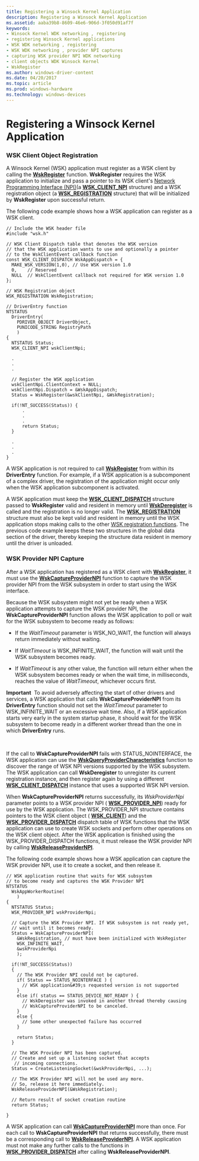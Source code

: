 ```yaml
---
title: Registering a Winsock Kernel Application
description: Registering a Winsock Kernel Application
ms.assetid: aaba39b8-8609-46e6-906d-3f050d91af7f
keywords:
- Winsock Kernel WDK networking , registering
- registering Winsock Kernel applications
- WSK WDK networking , registering
- WSK WDK networking , provider NPI captures
- capturing WSK provider NPI WDK networking
- client objects WDK Winsock Kernel
- WskRegister
ms.author: windows-driver-content
ms.date: 04/20/2017
ms.topic: article
ms.prod: windows-hardware
ms.technology: windows-devices
---
```


# Registering a Winsock Kernel Application


### WSK Client Object Registration

A Winsock Kernel (WSK) application must register as a WSK client by calling the [**WskRegister**](https://msdn.microsoft.com/library/windows/hardware/ff571143) function. **WskRegister** requires the WSK application to initialize and pass a pointer to its WSK client's [Network Programming Interface (NPI)](network-programming-interface.md)(a [**WSK\_CLIENT\_NPI**](https://msdn.microsoft.com/library/windows/hardware/ff571163) structure) and a WSK registration object (a [**WSK\_REGISTRATION**](https://msdn.microsoft.com/library/windows/hardware/ff571178) structure) that will be initialized by **WskRegister** upon successful return.

The following code example shows how a WSK application can register as a WSK client.

```
// Include the WSK header file
#include "wsk.h"

// WSK Client Dispatch table that denotes the WSK version
// that the WSK application wants to use and optionally a pointer
// to the WskClientEvent callback function
const WSK_CLIENT_DISPATCH WskAppDispatch = {
  MAKE_WSK_VERSION(1,0), // Use WSK version 1.0
  0,    // Reserved
  NULL  // WskClientEvent callback not required for WSK version 1.0
};

// WSK Registration object
WSK_REGISTRATION WskRegistration;

// DriverEntry function
NTSTATUS
  DriverEntry(
    PDRIVER_OBJECT DriverObject,
    PUNICODE_STRING RegistryPath
    )
{
  NTSTATUS Status;
  WSK_CLIENT_NPI wskClientNpi;

  .
  . 
  .

  // Register the WSK application
  wskClientNpi.ClientContext = NULL;
  wskClientNpi.Dispatch = &WskAppDispatch;
  Status = WskRegister(&wskClientNpi, &WskRegistration);

  if(!NT_SUCCESS(Status)) {
      .
      .
      .
      return Status;
  }

  .
  . 
  .
}
```

A WSK application is not required to call [**WskRegister**](https://msdn.microsoft.com/library/windows/hardware/ff571143) from within its **DriverEntry** function. For example, if a WSK application is a subcomponent of a complex driver, the registration of the application might occur only when the WSK application subcomponent is activated.

A WSK application must keep the [**WSK\_CLIENT\_DISPATCH**](https://msdn.microsoft.com/library/windows/hardware/ff571159) structure passed to **WskRegister** valid and resident in memory until [**WskDeregister**](https://msdn.microsoft.com/library/windows/hardware/ff571128) is called and the registration is no longer valid. The [**WSK\_REGISTRATION**](https://msdn.microsoft.com/library/windows/hardware/ff571178) structure must also be kept valid and resident in memory until the WSK application stops making calls to the other [WSK registration functions](https://msdn.microsoft.com/library/windows/hardware/ff571179). The previous code example keeps these two structures in the global data section of the driver, thereby keeping the structure data resident in memory until the driver is unloaded.

### WSK Provider NPI Capture

After a WSK application has registered as a WSK client with [**WskRegister**](https://msdn.microsoft.com/library/windows/hardware/ff571143), it must use the [**WskCaptureProviderNPI**](https://msdn.microsoft.com/library/windows/hardware/ff571122) function to capture the WSK provider NPI from the WSK subsystem in order to start using the WSK interface.

Because the WSK subsystem might not yet be ready when a WSK application attempts to capture the WSK provider NPI, the **WskCaptureProviderNPI** function allows the WSK application to poll or wait for the WSK subsystem to become ready as follows:

-   If the *WaitTimeout* parameter is WSK\_NO\_WAIT, the function will always return immediately without waiting.

-   If *WaitTimeout* is WSK\_INFINITE\_WAIT, the function will wait until the WSK subsystem becomes ready.

-   If *WaitTimeout* is any other value, the function will return either when the WSK subsystem becomes ready or when the wait time, in milliseconds, reaches the value of *WaitTimeout*, whichever occurs first.

**Important**  To avoid adversely affecting the start of other drivers and services, a WSK application that calls **WskCaptureProviderNPI** from its **DriverEntry** function should not set the *WaitTimeout* parameter to WSK\_INFINITE\_WAIT or an excessive wait time. Also, if a WSK application starts very early in the system startup phase, it should wait for the WSK subsystem to become ready in a different worker thread than the one in which **DriverEntry** runs.

 

If the call to **WskCaptureProviderNPI** fails with STATUS\_NOINTERFACE, the WSK application can use the [**WskQueryProviderCharacteristics**](https://msdn.microsoft.com/library/windows/hardware/ff571138) function to discover the range of WSK NPI versions supported by the WSK subsystem. The WSK application can call **WskDeregister** to unregister its current registration instance, and then register again by using a different [**WSK\_CLIENT\_DISPATCH**](https://msdn.microsoft.com/library/windows/hardware/ff571159) instance that uses a supported WSK NPI version.

When **WskCaptureProviderNPI** returns successfully, its *WskProviderNpi* parameter points to a WSK provider NPI ( [**WSK\_PROVIDER\_NPI**](https://msdn.microsoft.com/library/windows/hardware/ff571177)) ready for use by the WSK application. The WSK\_PROVIDER\_NPI structure contains pointers to the WSK client object ( [**WSK\_CLIENT**](https://msdn.microsoft.com/library/windows/hardware/ff571155)) and the [**WSK\_PROVIDER\_DISPATCH**](https://msdn.microsoft.com/library/windows/hardware/ff571175) dispatch table of WSK functions that the WSK application can use to create WSK sockets and perform other operations on the WSK client object. After the WSK application is finished using the WSK\_PROVIDER\_DISPATCH functions, it must release the WSK provider NPI by calling [**WskReleaseProviderNPI**](https://msdn.microsoft.com/library/windows/hardware/ff571145).

The following code example shows how a WSK application can capture the WSK provider NPI, use it to create a socket, and then release it.

```
// WSK application routine that waits for WSK subsystem
// to become ready and captures the WSK Provider NPI
NTSTATUS
  WskAppWorkerRoutine(
    )
{
  NTSTATUS Status;
  WSK_PROVIDER_NPI wskProviderNpi;
 
  // Capture the WSK Provider NPI. If WSK subsystem is not ready yet,
  // wait until it becomes ready.
  Status = WskCaptureProviderNPI(
    &WskRegistration, // must have been initialized with WskRegister
    WSK_INFINITE_WAIT,
    &wskProviderNpi
    );

  if(!NT_SUCCESS(Status))
  {
    // The WSK Provider NPI could not be captured.
    if( Status == STATUS_NOINTERFACE ) {
      // WSK application&#39;s requested version is not supported
    }
    else if( status == STATUS_DEVICE_NOT_READY ) {
      // WskDeregister was invoked in another thread thereby causing
      // WskCaptureProviderNPI to be canceled.
    } 
    else {
      // Some other unexpected failure has occurred
    }

    return Status;
  }

  // The WSK Provider NPI has been captured.
  // Create and set up a listening socket that accepts
   // incoming connections.
  Status = CreateListeningSocket(&wskProviderNpi, ...);

  // The WSK Provider NPI will not be used any more.
  // So, release it here immediately.
  WskReleaseProviderNPI(&WskRegistration);

  // Return result of socket creation routine
  return Status;

}
```

A WSK application can call [**WskCaptureProviderNPI**](https://msdn.microsoft.com/library/windows/hardware/ff571122) more than once. For each call to **WskCaptureProviderNPI** that returns successfully, there must be a corresponding call to [**WskReleaseProviderNPI**](https://msdn.microsoft.com/library/windows/hardware/ff571145). A WSK application must not make any further calls to the functions in [**WSK\_PROVIDER\_DISPATCH**](https://msdn.microsoft.com/library/windows/hardware/ff571175) after calling **WskReleaseProviderNPI**.

 

 





